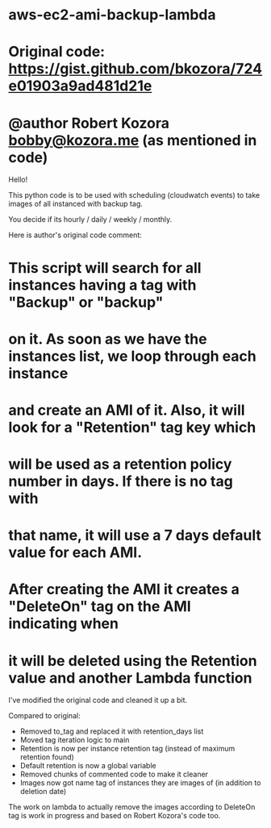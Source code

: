 # aws-ec2-ami-backup-lambda

# Original code: https://gist.github.com/bkozora/724e01903a9ad481d21e
# @author Robert Kozora <bobby@kozora.me> (as mentioned in code)

Hello!

This python code is to be used with scheduling (cloudwatch events) to take images of all instanced with backup tag.

You decide if its hourly / daily / weekly / monthly.

Here is author's original code comment:

# This script will search for all instances having a tag with "Backup" or "backup"
# on it. As soon as we have the instances list, we loop through each instance
# and create an AMI of it. Also, it will look for a "Retention" tag key which
# will be used as a retention policy number in days. If there is no tag with
# that name, it will use a 7 days default value for each AMI.
#
# After creating the AMI it creates a "DeleteOn" tag on the AMI indicating when
# it will be deleted using the Retention value and another Lambda function 

I've modified the original code and cleaned it up a bit.

Compared to original:

* Removed to_tag and replaced it with retention_days list
* Moved tag iteration logic to main
* Retention is now per instance retention tag (instead of maximum retention found)
* Default retention is now a global variable
* Removed chunks of commented code to make it cleaner
* Images now got name tag of instances they are images of (in addition to deletion date)


The work on lambda to actually remove the images according to DeleteOn tag 
is work in progress and based on Robert Kozora's code too.
